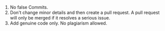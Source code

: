 1. No false Commits.
2. Don't change minor details and then create a pull request. A pull request will only be merged if it resolves a serious issue.
3. Add genuine code only. No plagiarism allowed.
